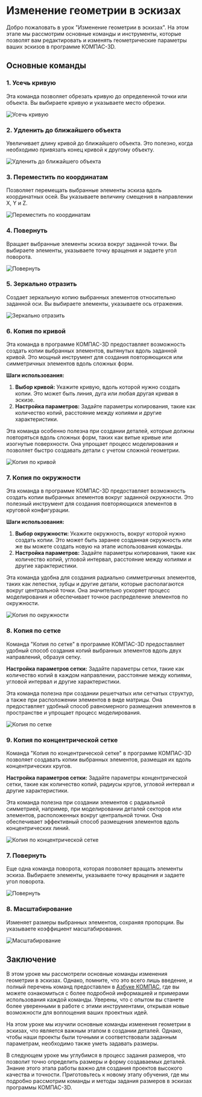 # Изменение геометрии в эскизах

Добро пожаловать в урок "Изменение геометрии в эскизах". На этом этапе мы рассмотрим основные команды и инструменты, которые позволят вам редактировать и изменять геометрические параметры ваших эскизов в программе КОМПАС-3D.

## Основные команды

### 1. Усечь кривую

Эта команда позволяет обрезать кривую до определенной точки или объекта. Вы выбираете кривую и указываете место обрезки.

![Усечь кривую](images/image-74.png)

### 2. Удленить до ближайшего объекта

Увеличивает длину кривой до ближайшего объекта. Это полезно, когда необходимо привязать конец кривой к другому объекту.

![Удленить до ближайшего объекта](images/image-75.png)

### 3. Переместить по координатам

Позволяет перемещать выбранные элементы эскиза вдоль координатных осей. Вы указываете величину смещения в направлении X, Y и Z.

![Переместить по координатам](images/image-76.png)

### 4. Повернуть

Вращает выбранные элементы эскиза вокруг заданной точки. Вы выбираете элементы, указываете точку вращения и задаете угол поворота.

![Повернуть](images/image-77.png)

### 5. Зеркально отразить

Создает зеркальную копию выбранных элементов относительно заданной оси. Вы выбираете элементы, указываете ось отражения.

![Зеркально отразить](images/image-78.png)

### 6. Копия по кривой

Эта команда в программе КОМПАС-3D предоставляет возможность создать копии выбранных элементов, вытянутых вдоль заданной кривой. Это мощный инструмент для создания повторяющихся или симметричных элементов вдоль сложных форм.

**Шаги использования:**

1. **Выбор кривой:** Укажите кривую, вдоль которой нужно создать копии. Это может быть линия, дуга или любая другая кривая в эскизе.
2. **Настройка параметров:** Задайте параметры копирования, такие как количество копий, расстояние между копиями и другие характеристики.

Эта команда особенно полезна при создании деталей, которые должны повторяться вдоль сложных форм, таких как витые кривые или изогнутые поверхности. Она упрощает процесс моделирования и позволяет быстро создавать детали с учетом сложной геометрии.

![Копия по кривой](images/image-80.png)

### 7. Копия по окружности

Эта команда в программе КОМПАС-3D предоставляет возможность создать копии выбранных элементов вокруг заданной окружности. Это полезный инструмент для создания повторяющихся элементов в круговой конфигурации.

**Шаги использования:**

1. **Выбор окружности:** Укажите окружность, вокруг которой нужно создать копии. Это может быть заранее созданная окружность или же вы можете создать новую на этапе использования команды.
2. **Настройка параметров:** Задайте параметры копирования, такие как количество копий, угловой интервал, расстояние между копиями и другие характеристики.

Эта команда удобна для создания радиально симметричных элементов, таких как лепестки, зубцы и другие детали, которые располагаются вокруг центральной точки. Она значительно ускоряет процесс моделирования и обеспечивает точное распределение элементов по окружности.

![Копия по окружности](images/image-81.png)

### 8. Копия по сетке

Команда "Копия по сетке" в программе КОМПАС-3D предоставляет удобный способ создания копий выбранных элементов вдоль двух направлений, образуя сетку.

**Настройка параметров сетки:** Задайте параметры сетки, такие как количество копий в каждом направлении, расстояние между копиями, угловой интервал и другие характеристики.

Эта команда полезна при создании решетчатых или сетчатых структур, а также при расположении элементов в виде матрицы. Она предоставляет удобный способ равномерного размещения элементов в пространстве и упрощает процесс моделирования.

![Копия по сетке](images/image-82.png)

### 9. Копия по концентрической сетке

Команда "Копия по концентрической сетке" в программе КОМПАС-3D позволяет создавать копии выбранных элементов, размещая их вдоль концентрических кругов.

**Настройка параметров сетки:** Задайте параметры концентрической сетки, такие как количество копий, радиусы кругов, угловой интервал и другие характеристики.

Эта команда полезна при создании элементов с радиальной симметрией, например, при моделировании деталей секторов или элементов, расположенных вокруг центральной точки. Она обеспечивает эффективный способ размещения элементов вдоль концентрических линий.

![Копия по концентрической сетке](images/image-83.png)

### 7. Повернуть

Еще одна команда поворота, которая позволяет вращать элементы эскиза. Выбираете элементы, указываете точку вращения и задаете угол поворота.

![Повернуть](images/image-84.png)

### 8. Масштабирование

Изменяет размеры выбранных элементов, сохраняя пропорции. Вы указываете коэффициент масштабирования.

![Масштабирование](images/image-85.png)

## Заключение

В этом уроке мы рассмотрели основные команды изменения геометрии в эскизах. Однако, помните, что это всего лишь введение, и полный перечень команд предоставлен в [Азбуке КОМПАС](https://help.ascon.ru/KOMPAS/22/ru-RU/id_sketch_mode.html), где вы можете ознакомиться с более подробной информацией и примерами использования каждой команды. Уверены, что с опытом вы станете более уверенными в работе с этими инструментами, открывая новые возможности для воплощения ваших проектных идей.

На этом уроке мы изучили основные команды изменения геометрии в эскизах, что является важным этапом в создании деталей. Однако, чтобы наши проекты были точными и соответствовали заданным параметрам, необходимо также уметь задавать размеры.

В следующем уроке мы углубимся в процесс задания размеров, что позволит точно определить размеры и форму создаваемых деталей. Знание этого этапа работы важно для создания проектов высокого качества и точности. Приготовьтесь к новому этапу обучения, где мы подробно рассмотрим команды и методы задания размеров в эскизах программы КОМПАС-3D.
